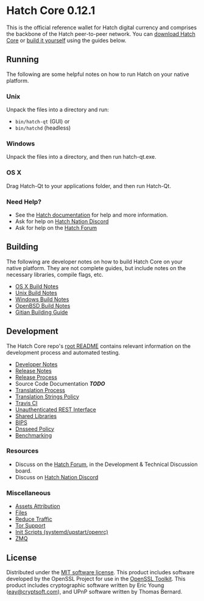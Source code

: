 Hatch Core 0.12.1
=====================

This is the official reference wallet for Hatch digital currency and comprises the backbone of the Hatch peer-to-peer network. You can [download Hatch Core](https://www.hatch.org/downloads/) or [build it yourself](#building) using the guides below.

Running
---------------------
The following are some helpful notes on how to run Hatch on your native platform.

### Unix

Unpack the files into a directory and run:

- `bin/hatch-qt` (GUI) or
- `bin/hatchd` (headless)

### Windows

Unpack the files into a directory, and then run hatch-qt.exe.

### OS X

Drag Hatch-Qt to your applications folder, and then run Hatch-Qt.

### Need Help?

* See the [Hatch documentation](https://hatchpay.atlassian.net/wiki/display/DOC)
for help and more information.
* Ask for help on [Hatch Nation Discord](http://hatchchat.org)
* Ask for help on the [Hatch Forum](https://hatch.org/forum)

Building
---------------------
The following are developer notes on how to build Hatch Core on your native platform. They are not complete guides, but include notes on the necessary libraries, compile flags, etc.

- [OS X Build Notes](build-osx.md)
- [Unix Build Notes](build-unix.md)
- [Windows Build Notes](build-windows.md)
- [OpenBSD Build Notes](build-openbsd.md)
- [Gitian Building Guide](gitian-building.md)

Development
---------------------
The Hatch Core repo's [root README](/README.md) contains relevant information on the development process and automated testing.

- [Developer Notes](developer-notes.md)
- [Release Notes](release-notes.md)
- [Release Process](release-process.md)
- Source Code Documentation ***TODO***
- [Translation Process](translation_process.md)
- [Translation Strings Policy](translation_strings_policy.md)
- [Travis CI](travis-ci.md)
- [Unauthenticated REST Interface](REST-interface.md)
- [Shared Libraries](shared-libraries.md)
- [BIPS](bips.md)
- [Dnsseed Policy](dnsseed-policy.md)
- [Benchmarking](benchmarking.md)

### Resources
* Discuss on the [Hatch Forum](https://hatch.org/forum), in the Development & Technical Discussion board.
* Discuss on [Hatch Nation Discord](http://hatchchat.org)

### Miscellaneous
- [Assets Attribution](assets-attribution.md)
- [Files](files.md)
- [Reduce Traffic](reduce-traffic.md)
- [Tor Support](tor.md)
- [Init Scripts (systemd/upstart/openrc)](init.md)
- [ZMQ](zmq.md)

License
---------------------
Distributed under the [MIT software license](/COPYING).
This product includes software developed by the OpenSSL Project for use in the [OpenSSL Toolkit](https://www.openssl.org/). This product includes
cryptographic software written by Eric Young ([eay@cryptsoft.com](mailto:eay@cryptsoft.com)), and UPnP software written by Thomas Bernard.
